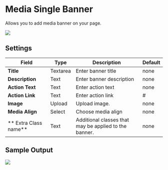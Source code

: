 # Media Single Banner

Allows you to add media banner on your page.

![](http://transvelo.github.io/docs/techmarket/images/media-single-banner-setting.png)

## Settings

| Field | Type | Description | Default
| -- | -- | -- | -- |
| **Title** | Textarea | Enter banner title | none
| **Description** | Text | Enter banner description | none
| **Action Text** | Text | Enter action text | none
| **Action Link** | Text | Enter action link | #
| **Image** | Upload |  Upload image. |none
| **Media Align** | Select  | Choose media align | none
| ** Extra Class name** | Text | Additional classes that may be applied to the banner. | none

## Sample Output

![](http://transvelo.github.io/docs/techmarket/images/output-media-single-banner.png)
